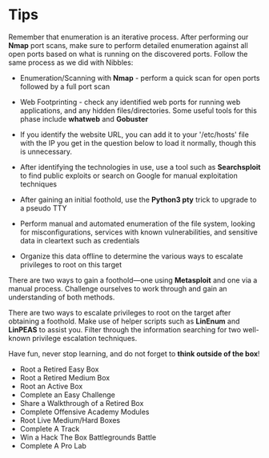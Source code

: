 # Tips

Remember that enumeration is an iterative process. After performing our **Nmap** port scans, make sure to perform detailed enumeration against all open ports based on what is running on the discovered ports. Follow the same process as we did with Nibbles:

- Enumeration/Scanning with **Nmap** - perform a quick scan for open ports followed by a full port scan

- Web Footprinting - check any identified web ports for running web applications, and any hidden files/directories. Some useful tools for this phase include **whatweb** and **Gobuster**

- If you identify the website URL, you can add it to your '/etc/hosts' file with the IP you get in the question below to load it normally, though this is unnecessary.

- After identifying the technologies in use, use a tool such as **Searchsploit** to find public exploits or search on Google for manual exploitation techniques

- After gaining an initial foothold, use the **Python3 pty** trick to upgrade to a pseudo TTY

- Perform manual and automated enumeration of the file system, looking for misconfigurations, services with known vulnerabilities, and sensitive data in cleartext such as credentials

- Organize this data offline to determine the various ways to escalate privileges to root on this target

There are two ways to gain a foothold—one using **Metasploit** and one via a manual process. Challenge ourselves to work through and gain an understanding of both methods.

There are two ways to escalate privileges to root on the target after obtaining a foothold. Make use of helper scripts such as **LinEnum** and **LinPEAS** to assist you. Filter through the information searching for two well-known privilege escalation techniques.

Have fun, never stop learning, and do not forget to **think outside of the box**!
- Root a Retired Easy Box
- Root a Retired Medium Box
- Root an Active Box
- Complete an Easy Challenge
- Share a Walkthrough of a Retired Box
- Complete Offensive Academy Modules
- Root Live Medium/Hard Boxes
- Complete A Track
- Win a Hack The Box Battlegrounds Battle
- Complete A Pro Lab

